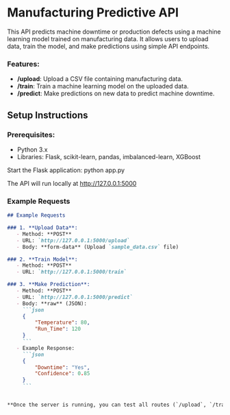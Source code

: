 # Manufacturing Predictive API

This API predicts machine downtime or production defects using a machine learning model trained on manufacturing data. It allows users to upload data, train the model, and make predictions using simple API endpoints.

### Features:
- **/upload**: Upload a CSV file containing manufacturing data.
- **/train**: Train a machine learning model on the uploaded data.
- **/predict**: Make predictions on new data to predict machine downtime.

## Setup Instructions

### Prerequisites:
- Python 3.x
- Libraries: Flask, scikit-learn, pandas, imbalanced-learn, XGBoost

Start the Flask application:
python app.py

The API will run locally at http://127.0.0.1:5000


### **Example Requests**

```markdown
## Example Requests

### 1. **Upload Data**:
   - Method: **POST**
   - URL: `http://127.0.0.1:5000/upload`
   - Body: **form-data** (Upload `sample_data.csv` file)

### 2. **Train Model**:
   - Method: **POST**
   - URL: `http://127.0.0.1:5000/train`

### 3. **Make Prediction**:
   - Method: **POST**
   - URL: `http://127.0.0.1:5000/predict`
   - Body: **raw** (JSON):
     ```json
     {
         "Temperature": 80,
         "Run_Time": 120
     }
     ```
   - Example Response:
     ```json
     {
         "Downtime": "Yes",
         "Confidence": 0.85
     }
     ```


**Once the server is running, you can test all routes (`/upload`, `/train`, `/predict`) using tools like **Postman** or **cURL**.



